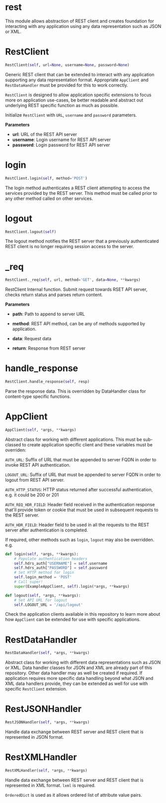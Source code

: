 <h1 id="rest">rest</h1>


This module allows abstraction of REST client and creates foundation for interacting with any application using any
data representation such as JSON or XML.

<h1 id="rest.RestClient">RestClient</h1>

```python
RestClient(self, url=None, username=None, password=None)
```

Generic REST client that can be extended to interact with any application supporting any data representation
format. Appropriate `AppClient` and `RestDataHandler` must be provided for this to work correctly.

`RestClient` is designed to allow application specific extensions to focus more on application use-cases, be better
readable and abstract out underlying REST specific function as much as possible.

Initialize `RestClient` with `URL`, `username` and `password` parameters.

__Parameters__

- __url__: URL of the REST API server
- __username__: Login username for REST API server
- __password__: Login password for REST API server

<h1 id="rest.RestClient.login">login</h1>

```python
RestClient.login(self, method='POST')
```

The login method authenticates a REST client attempting to access the services provided by the REST server.
This method must be called prior to any other method called on other services.

<h1 id="rest.RestClient.logout">logout</h1>

```python
RestClient.logout(self)
```

The logout method notifies the REST server that a previously authenticated REST client is no longer requiring
session access to the server.

<h1 id="rest.RestClient._req">_req</h1>

```python
RestClient._req(self, url, method='GET', data=None, **kwargs)
```

RestClient Internal function. Submit request towards RSET API server, checks return status and parses return
content.

__Parameters__

- __path__: Path to append to server URL
- __method__: REST API method, can be any of methods supported by application.
- __data__: Request data

- __return__: Response from REST server

<h1 id="rest.RestClient.handle_response">handle_response</h1>

```python
RestClient.handle_response(self, resp)
```

Parse the response data. This is overridden by DataHandler class for content-type specific functions.

<h1 id="rest.AppClient">AppClient</h1>

```python
AppClient(self, *args, **kwargs)
```

Abstract class for working with different applications. This must be sub-classed to create application specific
client and these variables must be overriden:

`AUTH_URL`: Suffix of URL that must be appended to server FQDN in order to invoke REST API authentication.

`LOGOUT_URL`: Suffix of URL that must be appended to server FQDN in order to logout from REST API server.

`AUTH_HTTP_STATUS`: HTTP status returned after successful authentication, e.g. it could be 200 or 201

`AUTH_REQ_HDR_FIELD`: Header field received in the authentication response that'll provide token or cookie that
must be used in subsequent requests to the REST server.

`AUTH_HDR_FIELD`: Header field to be used in all the requests to the REST server after authentication is completed.

If required, other methods such as `login`, `logout` may also be overridden. e.g.

```python
def login(self, *args, **kwargs):
    # Populate authentication headers
    self.hdrs_auth["USERNAME"] = self.username
    self.hdrs_auth["PASSWORD"] = self.password
    # Set HTTP method for login
    self.login_method = 'POST'
    # Call super!
    super(ExampleAppClient, self).login(*args, **kwargs)

def logout(self, *args, **kwargs):
    # Set API URL for logout
    self.LOGOUT_URL = '/api/logout'
```

Check the application clients available in this repository to learn more about how `AppClient` can be extended for
use with specific applications.

<h1 id="rest.RestDataHandler">RestDataHandler</h1>

```python
RestDataHandler(self, *args, **kwargs)
```

Abstract class for working with different data representations such as JSON or XML. Data handler classes for JSON
and XML are already part of this repository. Other data handler may as well be created if required. If application
requires more specific data handling beyond what JSON and XML data handlers provide, they can be extended as well
for use with specific `RestClient` extension.

<h1 id="rest.json_handler.RestJSONHandler">RestJSONHandler</h1>

```python
RestJSONHandler(self, *args, **kwargs)
```

Handle data exchange between REST server and REST client that is represented in JSON format.

<h1 id="rest.xml_handler.RestXMLHandler">RestXMLHandler</h1>

```python
RestXMLHandler(self, *args, **kwargs)
```

Handle data exchange between REST server and REST client that is represented in XML format. `lxml` is required.

`OrderedDict` is used as it allows ordered list of attribute value pairs.

